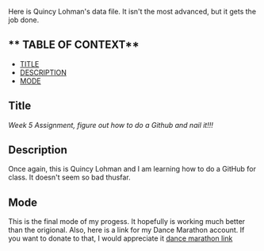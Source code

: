 Here is Quincy Lohman's data file. It isn't the most advanced, but it gets the job done.

## ** TABLE OF CONTEXT**

- [TITLE](#Title)
- [DESCRIPTION](#Description)
- [MODE](#Mode)

## Title

*Week 5 Assignment, figure out how to do a Github and nail it!!!* 

## Description

Once again, this is Quincy Lohman and I am learning how to do a GitHub for class. It doesn't seem so bad thusfar.



## Mode

This is the final mode of my progess. It hopefully is working much better than the origional. Also, here is a link for my Dance Marathon account. If you want to donate to that, I would appreciate it [dance marathon link](https://donate.dancemarathon.uiowa.edu/detail/4337)
